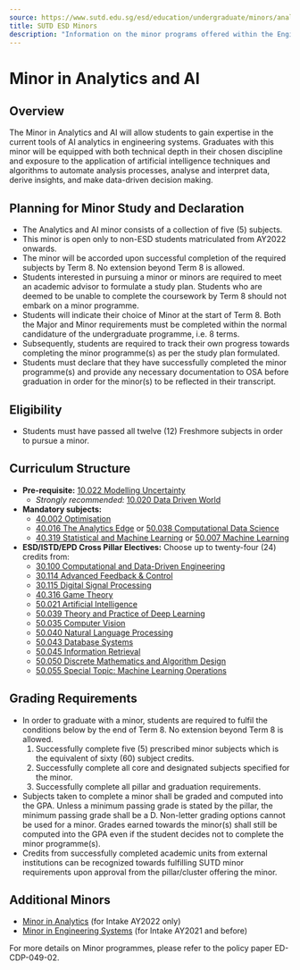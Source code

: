 ```yaml
---
source: https://www.sutd.edu.sg/esd/education/undergraduate/minors/analytics-and-ai/#tabs
title: SUTD ESD Minors
description: "Information on the minor programs offered within the Engineering Systems and Design (ESD) pillar."
---
```


# Minor in Analytics and AI

## Overview

The Minor in Analytics and AI will allow students to gain expertise in the current tools of AI analytics in engineering systems. Graduates with this minor will be equipped with both technical depth in their chosen discipline and exposure to the application of artificial intelligence techniques and algorithms to automate analysis processes, analyse and interpret data, derive insights, and make data-driven decision making.

## Planning for Minor Study and Declaration
- The Analytics and AI minor consists of a collection of five (5) subjects.
- This minor is open only to non-ESD students matriculated from AY2022 onwards.
- The minor will be accorded upon successful completion of the required subjects by Term 8. No extension beyond Term 8 is allowed.
- Students interested in pursuing a minor or minors are required to meet an academic advisor to formulate a study plan. Students who are deemed to be unable to complete the coursework by Term 8 should not embark on a minor programme.
- Students will indicate their choice of Minor at the start of Term 8. Both the Major and Minor requirements must be completed within the normal candidature of the undergraduate programme, i.e. 8 terms.
- Subsequently, students are required to track their own progress towards completing the minor programme(s) as per the study plan formulated.
- Students must declare that they have successfully completed the minor programme(s) and provide any necessary documentation to OSA before graduation in order for the minor(s) to be reflected in their transcript.

## Eligibility
- Students must have passed all twelve (12) Freshmore subjects in order to pursue a minor.

## Curriculum Structure
- **Pre-requisite:** [10.022 Modelling Uncertainty](https://www.sutd.edu.sg/course/10-022-modelling-uncertainty/)
  - *Strongly recommended:* [10.020 Data Driven World](https://www.sutd.edu.sg/course/10-020-data-driven-world-elective/)
- **Mandatory subjects:**
  - [40.002 Optimisation](https://www.sutd.edu.sg/course/40-002-optimisation/)
  - [40.016 The Analytics Edge](https://www.sutd.edu.sg/course/40-016-the-analytics-edge/) or [50.038 Computational Data Science](https://www.sutd.edu.sg/course/50-038-computational-data-science/)
  - [40.319 Statistical and Machine Learning](https://www.sutd.edu.sg/course/40-319-statistical-and-machine-learning/) or [50.007 Machine Learning](https://www.sutd.edu.sg/course/50-007-machine-learning/)
- **ESD/ISTD/EPD Cross Pillar Electives:** Choose up to twenty-four (24) credits from:
  - [30.100 Computational and Data-Driven Engineering](https://www.sutd.edu.sg/course/30-100-computational-and-data-driven-engineering/)
  - [30.114 Advanced Feedback & Control](https://www.sutd.edu.sg/course/30-114-advanced-feedback-and-control/)
  - [30.115 Digital Signal Processing](https://www.sutd.edu.sg/course/30-115-digital-signal-processing/)
  - [40.316 Game Theory](https://www.sutd.edu.sg/course/40-316-game-theory/)
  - [50.021 Artificial Intelligence](https://www.sutd.edu.sg/course/50-021-artificial-intelligence/)
  - [50.039 Theory and Practice of Deep Learning](https://www.sutd.edu.sg/course/50-039-theory-and-practice-of-deep-learning/)
  - [50.035 Computer Vision](https://www.sutd.edu.sg/course/50-035-computer-vision/)
  - [50.040 Natural Language Processing](https://www.sutd.edu.sg/course/50-040-natural-language-processing/)
  - [50.043 Database Systems](https://www.sutd.edu.sg/course/50-043-database-systems/)
  - [50.045 Information Retrieval](https://www.sutd.edu.sg/course/50-045-information-retrieval/)
  - [50.050 Discrete Mathematics and Algorithm Design](https://www.sutd.edu.sg/course/50-050-discrete-mathematics-and-algorithm-design/)
  - [50.055 Special Topic: Machine Learning Operations](https://www.sutd.edu.sg/course/50-055-special-topic-machine-learning-operations/)

## Grading Requirements
- In order to graduate with a minor, students are required to fulfil the conditions below by the end of Term 8. No extension beyond Term 8 is allowed.
  1. Successfully complete five (5) prescribed minor subjects which is the equivalent of sixty (60) subject credits.
  2. Successfully complete all core and designated subjects specified for the minor.
  3. Successfully complete all pillar and graduation requirements.
- Subjects taken to complete a minor shall be graded and computed into the GPA. Unless a minimum passing grade is stated by the pillar, the minimum passing grade shall be a D. Non-letter grading options cannot be used for a minor. Grades earned towards the minor(s) shall still be computed into the GPA even if the student decides not to complete the minor programme(s).
- Credits from successfully completed academic units from external institutions can be recognized towards fulfilling SUTD minor requirements upon approval from the pillar/cluster offering the minor.

## Additional Minors
- [Minor in Analytics](https://www.sutd.edu.sg/esd/education/undergraduate/minors/analytics/) (for Intake AY2022 only)
- [Minor in Engineering Systems](https://www.sutd.edu.sg/esd/education/undergraduate/minors/engineering-systems/) (for Intake AY2021 and before)

For more details on Minor programmes, please refer to the policy paper ED-CDP-049-02.